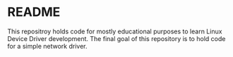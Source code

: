 # README #

This repositroy holds code for mostly educational purposes to learn Linux Device Driver development.
The final goal of this repository is to hold code for a simple network driver. 